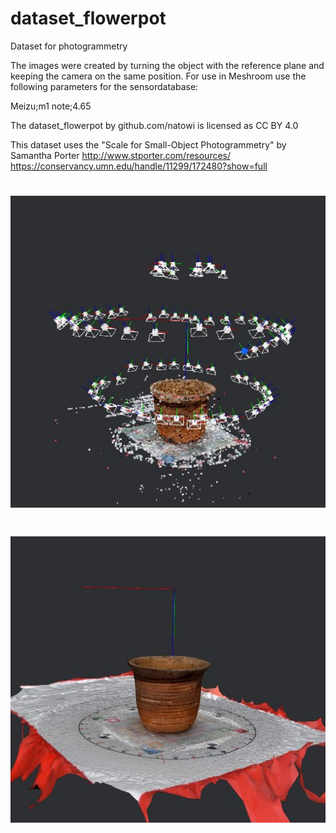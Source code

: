 # dataset_flowerpot
Dataset for photogrammetry

The images were created by turning the object with the reference plane and keeping the camera on the same position.
For use in Meshroom use the following parameters for the sensordatabase:

Meizu;m1 note;4.65

The dataset_flowerpot by github.com/natowi is licensed as CC BY 4.0

This dataset uses the "Scale for Small-Object Photogrammetry" by Samantha Porter
http://www.stporter.com/resources/
https://conservancy.umn.edu/handle/11299/172480?show=full

#

# ![flowerpot](/meshroom_results/cameraspointcloud.JPG)
# ![flowerpot](/meshroom_results/mesh.JPG)


#
